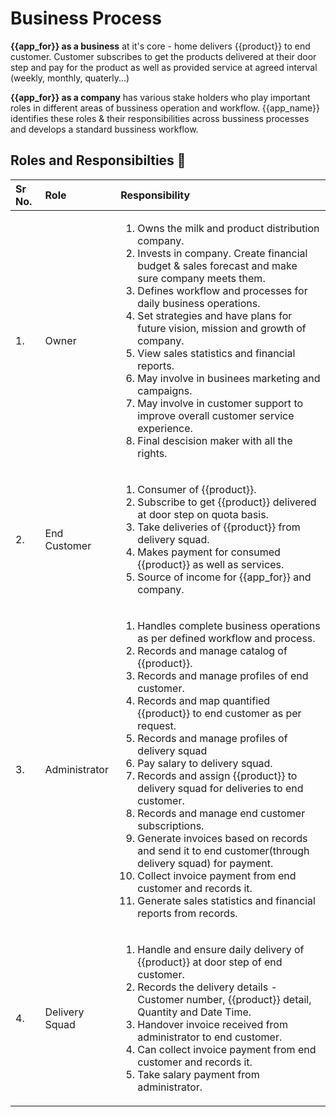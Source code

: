 # Business Process

**{{app_for}} as a business** at it's core - home delivers {{product}} to end customer. Customer subscribes to get the products delivered at their door step and pay for the product as well as provided service  at agreed interval (weekly, monthly, quaterly...)

**{{app_for}} as a company** has various stake holders who play important roles in different areas of bussiness operation and workflow. {{app_name}} identifies these roles & their responsibilities across bussiness processes and develops a standard bussiness workflow.

## Roles and Responsibilties 👥

|Sr No.|Role|Responsibility|
|:-|:-|:-|
|1.|Owner|<ol><li>Owns the milk and product distribution company.</li><li>Invests in company. Create financial budget & sales forecast and make sure company meets them.</li><li>Defines workflow and processes for daily business operations.</li><li>Set strategies and have plans for future vision, mission and growth of company.</li><li>View sales statistics and financial reports.</li><li>May involve in businees marketing and campaigns.</li><li>May involve in customer support to improve overall customer service experience.</li><li>Final descision maker with all the rights.</li></ol>|
|2.|End Customer|<ol><li>Consumer of {{product}}.</li><li>Subscribe to get {{product}} delivered at door step on quota basis.</li><li>Take deliveries of {{product}} from delivery squad.</li><li>Makes payment for consumed {{product}} as well as services.</li><li>Source of income for {{app_for}} and company.</li><ol>|
|3.|Administrator|<ol><li>Handles complete business operations as per defined workflow and process.</li><li>Records and manage catalog of {{product}}.</li><li>Records and manage profiles of end customer.</li><li>Records and map quantified {{product}} to end customer as per request.</li><li>Records and manage profiles of delivery squad</li><li>Pay salary to delivery squad.</li><li>Records and assign {{product}} to delivery squad for deliveries to end customer.</li><li>Records and manage end customer subscriptions.</li><li>Generate invoices based on records and send it to end customer(through delivery squad) for payment.</li><li>Collect invoice payment from end customer and records it.</li><li>Generate sales statistics and financial reports from records.</li><ol>|
|4.|Delivery Squad|<ol><li>Handle and ensure daily delivery of {{product}} at door step of end customer.</li><li>Records the delivery details - Customer number, {{product}} detail, Quantity and Date Time.</li><li>Handover invoice received from administrator to end customer.</li><li>Can collect invoice payment from end customer and records it.</li><li>Take salary payment from administrator.</li><ol>|